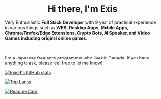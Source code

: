 <h1 align="center">Hi there, I'm Exis</h1>
Very Enthusiastic <b>Full Stack Developer</b> with 9 year of practical experience in various things such as <b>WEB, Desktop Apps, Mobile Apps, Chrome/Firefox/Edge Extensions, Crypto Bots, AI Speaker, and Video Games including original online games</b>.
<br><br><br>



I'm a Japanese freelance programmer who lives in Canada.
If you have anything to ask, please feel free to let me know!

[![Exis9's GitHub stats](https://github-readme-stats.vercel.app/api?username=exis9&theme=dark&hide_border=1&include_all_commits=1&count_private=1&border_radius=8)](https://github.com/exis9/github-readme-stats)

[![Top Langs](https://github-readme-stats.vercel.app/api/top-langs/?username=exis9&langs_count=10&theme=dark&hide_border=1&border_radius=8)](https://github.com/exis9/github-readme-stats)


[![Readme Card](https://github-readme-stats.vercel.app/api/pin/?username=exis9&repo=github-readme-stats)](https://github.com/exis9/github-readme-stats)
